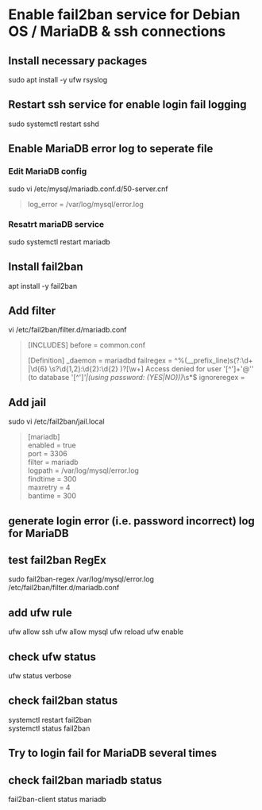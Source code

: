 # Enable fail2ban service for Debian OS / MariaDB & ssh connections

## Install necessary packages  
sudo apt install -y ufw rsyslog  
  
  
## Restart ssh service for enable login fail logging  
sudo systemctl restart sshd
  
  
## Enable MariaDB error log to seperate file
  
### Edit MariaDB config  
sudo vi /etc/mysql/mariadb.conf.d/50-server.cnf  
>log_error = /var/log/mysql/error.log  

    
### Resatrt mariaDB service
sudo systemctl restart mariadb

    
## Install fail2ban
apt install -y fail2ban

    
## Add filter
vi /etc/fail2ban/filter.d/mariadb.conf
  
>[INCLUDES]
>before = common.conf
>
>[Definition]
>_daemon = mariadbd
>failregex = ^%(__prefix_line)s(?:\d+ |\d{6} \s?\d{1,2}:\d{2}:\d{2} )?\[\w+\] Access denied for user '[^']+'@'<HOST>' (to database '[^']*'|\(using password: (YES|NO)\))*\s*$
>ignoreregex =
  
  
## Add jail  
sudo vi /etc/fail2ban/jail.local  
  
>[mariadb]  
>enabled   = true  
>port      = 3306  
>filter    = mariadb  
>logpath   = /var/log/mysql/error.log  
>findtime  = 300  
>maxretry  = 4  
>bantime   = 300  

    
## generate login error (i.e. password incorrect) log for MariaDB
  
## test fail2ban RegEx
sudo fail2ban-regex /var/log/mysql/error.log /etc/fail2ban/filter.d/mariadb.conf

    
## add ufw rule
ufw allow ssh
ufw allow mysql
ufw reload
ufw enable

    
## check ufw status
ufw status verbose  

    
## check fail2ban status
systemctl restart fail2ban  
systemctl status fail2ban  

    
## Try to  login fail for MariaDB several times  
  
## check fail2ban mariadb status
fail2ban-client status mariadb

    
